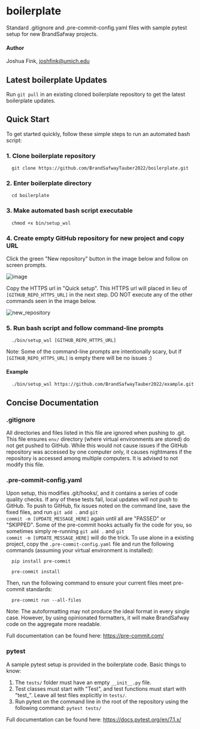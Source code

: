 # boilerplate
Standard .gitignore and .pre-commit-config.yaml files with sample pytest setup for new BrandSafway projects.

#### Author
Joshua Fink, joshfink@umich.edu

## Latest boilerplate Updates
Run  <code>git pull</code>  in an existing cloned boilerplate repository to get the latest boilerplate updates.

## Quick Start
To get started quickly, follow these simple steps to run an automated bash script:

### 1. Clone boilerplate repository
<p><code>  git clone https://github.com/BrandSafwayTauber2022/boilerplate.git  </code></p>

### 2. Enter boilerplate directory
<p><code>  cd boilerplate  </code></p>

### 3. Make automated bash script executable
<p><code>  chmod +x bin/setup_wsl  </code></p>

### 4. Create empty GitHub repository for new project and copy URL
Click the green "New repository" button in the image below and follow on screen prompts.

![image](https://user-images.githubusercontent.com/49216284/179423914-4f6c2941-24ba-40b4-a9a4-79175ffe6770.png)

Copy the HTTPS url in "Quick setup". This HTTPS url will placed in lieu of  <code>[GITHUB_REPO_HTTPS_URL]</code>  in the next step. DO NOT execute any of the other commands seen in the image below.

![new_repository](https://user-images.githubusercontent.com/49216284/179423775-92d3c696-1c9f-42d5-9497-014ab85953b5.png)

### 5. Run bash script and follow command-line prompts
<p><code>  ./bin/setup_wsl [GITHUB_REPO_HTTPS_URL] </code></p>

Note: Some of the command-line prompts are intentionally scary, but if  <code>[GITHUB_REPO_HTTPS_URL]</code>  is empty there will be no issues :)

#### Example 
<p><code>  ./bin/setup_wsl https://github.com/BrandSafwayTauber2022/example.git </code></p>

## Concise Documentation

### .gitignore
All directories and files listed in this file are ignored when pushing to .git. This file ensures <code>env/</code> directory (where virtual environments are stored) do not get pushed to GitHub. While this would not cause issues if the GitHub repository was accessed by one computer only, it causes nightmares if the repository is accessed among multiple computers. It is advised to not modify this file.

### .pre-commit-config.yaml
Upon setup, this modifies .git/hooks/, and it contains a series of code quality checks. If any of these tests fail, local updates will not push to GitHub. To push to GitHub, fix issues noted on the command line, save the fixed files, and run  <code>git add .</code>  and  <code>git commit -m [UPDATE_MESSAGE_HERE]</code>  again until all are "PASSED" or "SKIPPED". Some of the pre-commit hooks actually fix the code for you, so sometimes simply re-running <code>git add .</code>  and  <code>git commit -m [UPDATE_MESSAGE_HERE]</code>  will do the trick. To use alone in a existing project, copy the <code>.pre-commit-config.yaml</code> file and run the following commands (assuming your virtual environment is installed):

<p><code>  pip install pre-commit  </code></p>
<p><code>  pre-commit install  </code></p>

Then, run the following command to ensure your current files meet pre-commit standards:
<p><code>  pre-commit run --all-files  </code></p>

Note: The autoformatting may not produce the ideal format in every single case. However, by using opinionated formatters, it will make BrandSafway code on the aggregate more readable.

Full documentation can be found here: https://pre-commit.com/

### pytest
A sample pytest setup is provided in the boilerplate code. Basic things to know:

1) The  <code>tests/</code>  folder must have an empty  <code>\_\_init\_\_.py</code> file.
2) Test classes must start with "Test", and test functions must start with "test_". Leave all test files explicitly in <code>tests/</code>.
3) Run pytest on the command line in the root of the repository using the following command: <code>pytest tests/</code>

Full documentation can be found here: https://docs.pytest.org/en/7.1.x/
